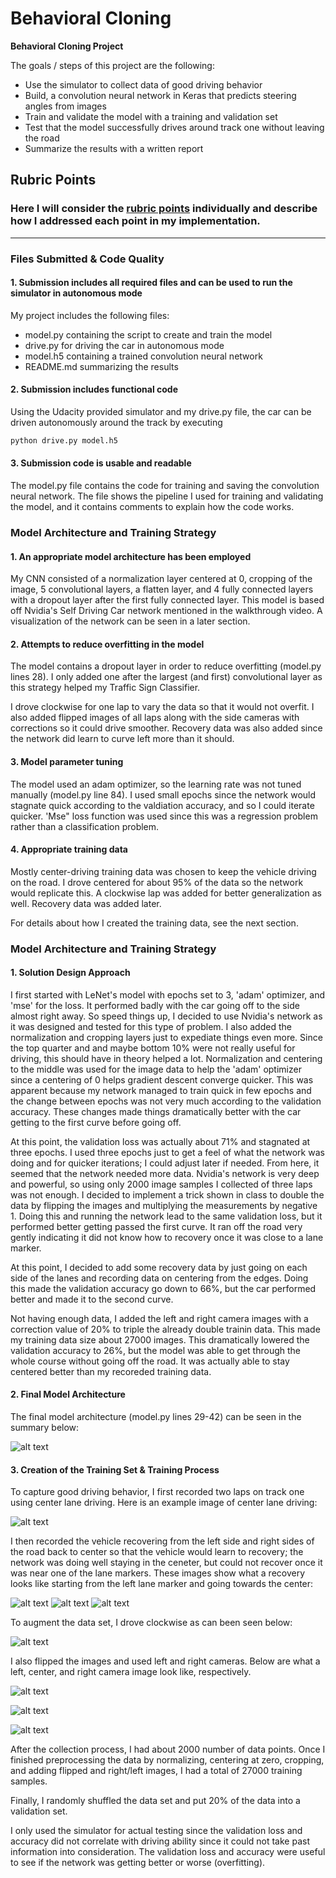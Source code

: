 # **Behavioral Cloning** 

**Behavioral Cloning Project**

The goals / steps of this project are the following:
* Use the simulator to collect data of good driving behavior
* Build, a convolution neural network in Keras that predicts steering angles from images
* Train and validate the model with a training and validation set
* Test that the model successfully drives around track one without leaving the road
* Summarize the results with a written report


[//]: # (Image References)

[image1]: network_summary.PNG "Model Visualization"
[image2]: center_lane.PNG "Center Lane Example"
[image3]: recovery_1.PNG "Recovery Image 1"
[image4]: recovery_2.PNG "Recovery Image 2"
[image5]: recovery_3.PNG "Recovery Image 3"
[image6]: clockwise.PNG "Clockwise Driving"
[image7]: left.jpg "Left Camera"
[image8]: center.jpg "Center Camera"
[image9]: right.jpg "Right Camera"

## Rubric Points
### Here I will consider the [rubric points](https://review.udacity.com/#!/rubrics/432/view) individually and describe how I addressed each point in my implementation.  

---
### Files Submitted & Code Quality

#### 1. Submission includes all required files and can be used to run the simulator in autonomous mode

My project includes the following files:
* model.py containing the script to create and train the model
* drive.py for driving the car in autonomous mode
* model.h5 containing a trained convolution neural network 
* README.md summarizing the results

#### 2. Submission includes functional code
Using the Udacity provided simulator and my drive.py file, the car can be driven autonomously around the track by executing 
```sh
python drive.py model.h5
```

#### 3. Submission code is usable and readable

The model.py file contains the code for training and saving the convolution neural network. The file shows the pipeline I used for training and validating the model, and it contains comments to explain how the code works.

### Model Architecture and Training Strategy

#### 1. An appropriate model architecture has been employed

My CNN consisted of a normalization layer centered at 0, cropping of the image, 5 convolutional
layers, a flatten layer, and 4 fully connected layers with a dropout layer after the first
fully connected layer. This model is based off Nvidia's Self Driving Car network mentioned in the
walkthrough video. A visualization of the network can be seen in a later section.

#### 2. Attempts to reduce overfitting in the model

The model contains a dropout layer in order to reduce overfitting (model.py lines 28). I only added one after the largest (and first) convolutional layer as this strategy helped my Traffic Sign Classifier.

I drove clockwise for one lap to vary the data so that it would not overfit. I also added flipped images of all laps along with the side cameras with corrections so it could drive smoother. Recovery data was also added since the network did learn to curve left more than it should.

#### 3. Model parameter tuning

The model used an adam optimizer, so the learning rate was not tuned manually (model.py line 84). I used small epochs since the network would stagnate quick according to the valdiation accuracy, and so I could iterate quicker. 'Mse" loss function was used since this was a regression problem rather than a classification problem. 

#### 4. Appropriate training data

Mostly center-driving training data was chosen to keep the vehicle driving on the road. I drove centered for about 95% of the data so the network would replicate this. A clockwise lap was added for better generalization as well. Recovery data was added later.

For details about how I created the training data, see the next section. 

### Model Architecture and Training Strategy

#### 1. Solution Design Approach

I first started with LeNet's model with epochs set to 3, 'adam' optimizer, and 'mse' for the loss. It performed badly with the car going off to the side almost right away. So speed things up, I decided to use Nvidia's network as it was designed and tested for this type of problem. I also added the normalization and cropping layers just to expediate things even more. Since the top quarter and and maybe bottom 10% were not really useful for driving, this should have in theory helped a lot. Normalization and centering to the middle was used for the image data to help the 'adam' optimizer since a centering of 0 helps gradient descent converge quicker. This was apparent because my network managed to train quick in few epochs and the change between epochs was not very much according to the validation accuracy. These changes made things dramatically better with the car getting to the first curve before going off.

At this point, the validation loss was actually about 71% and stagnated at three epochs. I used three epochs just to get a feel of what the network was doing and for quicker iterations; I could adjust later if needed. From here, it seemed that the network needed more data. Nvidia's network is very deep and powerful, so using only 2000 image samples I collected of three laps was not enough. I decided to implement a trick shown in class to double the data by flipping the images and multiplying the measurements by negative 1. Doing this and running the network lead to the same validation loss, but it performed better getting passed the first curve. It ran off the road very gently indicating it did not know how to recovery once it was close to a lane marker.

At this point, I decided to add some recovery data by just going on each side of the lanes and recording data on centering from the edges. Doing this made the validation accuracy go down to 66%, but the car performed better and made it to the second curve.

Not having enough data, I added the left and right camera images with a correction value of 20% to triple the already double trainin data. This made my training data size about 27000 images. This dramatically lowered the validation accuracy to 26%, but the model was able to get through the whole course without going off the road. It was actually able to stay centered better than my recoreded training data.

#### 2. Final Model Architecture

The final model architecture (model.py lines 29-42) can be seen in the summary below:

![alt text][image1]

#### 3. Creation of the Training Set & Training Process

To capture good driving behavior, I first recorded two laps on track one using center lane driving. Here is an example image of center lane driving:

![alt text][image2]

I then recorded the vehicle recovering from the left side and right sides of the road back to center so that the vehicle would learn to recovery; the network was doing well staying in the ceneter, but could not recover once it was near one of the lane markers. These images show what a recovery looks like starting from the left lane marker and going towards the center:

![alt text][image3]
![alt text][image4]
![alt text][image5]

To augment the data set, I drove clockwise as can been seen below:

![alt text][image6]

I also flipped the images and used left and right cameras. Below are what a left, center, and right camera image look like, respectively.

![alt text][image7]

![alt text][image8]

![alt text][image9]

After the collection process, I had about 2000 number of data points. Once I finished preprocessing the data by normalizing, centering at zero, cropping, and adding flipped and right/left images, I had a total of 27000 training samples. 

Finally, I randomly shuffled the data set and put 20% of the data into a validation set. 

I only used the simulator for actual testing since the validation loss and accuracy did not correlate with driving ability since it could not take past information into consideration. The validation loss and accuracy were useful to see if the network was getting better or worse (overfitting).
